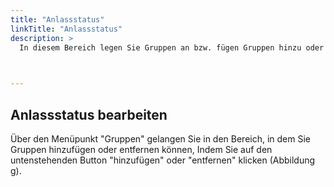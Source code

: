 ```yaml
---
title: "Anlassstatus"
linkTitle: "Anlassstatus"
description: >
  In diesem Bereich legen Sie Gruppen an bzw. fügen Gruppen hinzu oder entfernen diese.   
 


---
```

## Anlassstatus bearbeiten
Über den Menüpunkt "Gruppen" gelangen Sie in den Bereich, in dem Sie Gruppen hinzufügen oder entfernen können, Indem Sie auf den untenstehenden Button "hinzufügen" oder "entfernen" klicken (Abbildung g). 

[//]: # (Beim Klicken auf bearbeiten erscheint dieser Text: Der Kontext dieses Bearbeitungsvorgangs steht nicht mehr zur Verfügung. Möglicherweise wurde der Bearbeitungsvorgang bereits beendet, abgebrochen oder zu lange nicht mehr verwendet. Beginnen Sie noch einmal einen neuen Bearbeitungsvorgang und verwenden Sie nicht den Zurück-Button des Browsers.
)



